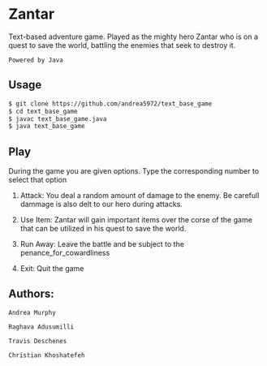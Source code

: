 # Zantar
Text-based adventure game. Played as the mighty hero Zantar who is on a quest to save the world, battling the enemies that seek to destroy it.

`Powered by Java`

## Usage

```sh
$ git clone https://github.com/andrea5972/text_base_game
$ cd text_base_game
$ javac text_base_game.java
$ java text_base_game

```

## Play
During the game you are given options. Type the corresponding number to select that option

1. Attack: You deal a random amount of damage to the enemy. Be carefull dammage is also delt to our hero during attacks.

2. Use Item: Zantar will gain important items over the corse of the game that can be utilized in his quest to save the world.

2. Run Away: Leave the battle and be subject to the penance_for_cowardliness

3. Exit: Quit the game

## Authors:

`Andrea Murphy`

`Raghava Adusumilli`

`Travis Deschenes`

`Christian Khoshatefeh`




